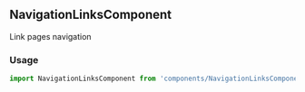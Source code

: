 ## NavigationLinksComponent

Link pages navigation

### Usage

```javascript
import NavigationLinksComponent from 'components/NavigationLinksComponent/NavigationLinksComponent.js';
```
